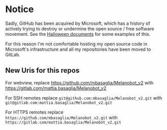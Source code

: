 Notice
======

Sadly, GitHub has been acquired by Microsoft, which has a history of
actively trying to destroy or undermine the open source / free software
movement.
See the [Halloween documents](http://catb.org/~esr/halloween/) for some
examples of this.

For this reason I'm not comfortable hosting my open source code in Microsoft's
infrastructure and all my repositories have been moved to GitLab.

New Uris for this repos
-----------------------

For webview, replace
https://github.com/mbasaglia/Melanobot_v2 with
https://gitlab.com/mattia.basaglia/Melanobot_v2

For SSH remotes replace
`git@github.com:mbasaglia/Melanobot_v2.git` with
`git@gitlab.com:mattia.basaglia/Melanobot_v2.git`

For HTTPS remotes replace
`https://github.com/mbasaglia/Melanobot_v2.git` with
`https://gitlab.com/mattia.basaglia/Melanobot_v2.git`

